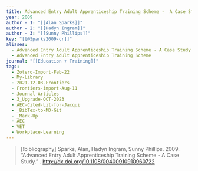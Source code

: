 ```yaml
---
title: Advanced Entry Adult Apprenticeship Training Scheme -  A Case Study
year: 2009
author - 1: "[[Alan Sparks]]"
author - 2: "[[Hadyn Ingram]]"
author - 3: "[[Sunny Phillips]]"
key: "[[@Sparks2009-cr]]"
aliases:
  - Advanced Entry Adult Apprenticeship Training Scheme - A Case Study
  - Advanced Entry Adult Apprenticeship Training Scheme
journal: "[[Education + Training]]"
tags:
  - Zotero-Import-Feb-22
  - My-Library
  - 2021-12-03-Frontiers
  - Frontiers-import-Aug-11
  - Journal-Articles
  - 3_Upgrade-OCT-2023
  - AEC-Cited-Lit-for-Jacqui
  - _BibTex-to-MD-Git
  - _Mark-Up
  - AEC
  - VET
  - Workplace-Learning
---
```


> [!bibliography]
> Sparks, Alan, Hadyn Ingram, Sunny Phillips. 2009. “Advanced Entry Adult Apprenticeship Training Scheme -  A Case Study.” . http://dx.doi.org/10.1108/00400910910960722